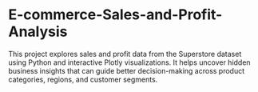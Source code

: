 # E-commerce-Sales-and-Profit-Analysis
This project explores sales and profit data from the Superstore dataset using Python and interactive Plotly visualizations. It helps uncover hidden business insights that can guide better decision-making across product categories, regions, and customer segments.
